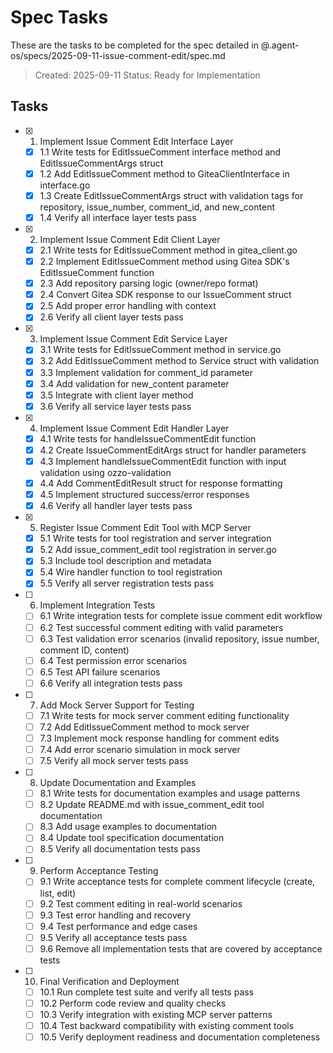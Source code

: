# Spec Tasks

These are the tasks to be completed for the spec detailed in @.agent-os/specs/2025-09-11-issue-comment-edit/spec.md

> Created: 2025-09-11
> Status: Ready for Implementation

## Tasks

- [x] 1. Implement Issue Comment Edit Interface Layer
  - [x] 1.1 Write tests for EditIssueComment interface method and EditIssueCommentArgs struct
  - [x] 1.2 Add EditIssueComment method to GiteaClientInterface in interface.go
  - [x] 1.3 Create EditIssueCommentArgs struct with validation tags for repository, issue_number, comment_id, and new_content
  - [x] 1.4 Verify all interface layer tests pass

- [x] 2. Implement Issue Comment Edit Client Layer
  - [x] 2.1 Write tests for EditIssueComment method in gitea_client.go
  - [x] 2.2 Implement EditIssueComment method using Gitea SDK's EditIssueComment function
  - [x] 2.3 Add repository parsing logic (owner/repo format)
  - [x] 2.4 Convert Gitea SDK response to our IssueComment struct
  - [x] 2.5 Add proper error handling with context
  - [x] 2.6 Verify all client layer tests pass

- [x] 3. Implement Issue Comment Edit Service Layer
  - [x] 3.1 Write tests for EditIssueComment method in service.go
  - [x] 3.2 Add EditIssueComment method to Service struct with validation
  - [x] 3.3 Implement validation for comment_id parameter
  - [x] 3.4 Add validation for new_content parameter
  - [x] 3.5 Integrate with client layer method
  - [x] 3.6 Verify all service layer tests pass

- [x] 4. Implement Issue Comment Edit Handler Layer
  - [x] 4.1 Write tests for handleIssueCommentEdit function
  - [x] 4.2 Create IssueCommentEditArgs struct for handler parameters
  - [x] 4.3 Implement handleIssueCommentEdit function with input validation using ozzo-validation
  - [x] 4.4 Add CommentEditResult struct for response formatting
  - [x] 4.5 Implement structured success/error responses
  - [x] 4.6 Verify all handler layer tests pass

- [x] 5. Register Issue Comment Edit Tool with MCP Server
  - [x] 5.1 Write tests for tool registration and server integration
  - [x] 5.2 Add issue_comment_edit tool registration in server.go
  - [x] 5.3 Include tool description and metadata
  - [x] 5.4 Wire handler function to tool registration
  - [x] 5.5 Verify all server registration tests pass

- [ ] 6. Implement Integration Tests
  - [ ] 6.1 Write integration tests for complete issue comment edit workflow
  - [ ] 6.2 Test successful comment editing with valid parameters
  - [ ] 6.3 Test validation error scenarios (invalid repository, issue number, comment ID, content)
  - [ ] 6.4 Test permission error scenarios
  - [ ] 6.5 Test API failure scenarios
  - [ ] 6.6 Verify all integration tests pass

- [ ] 7. Add Mock Server Support for Testing
  - [ ] 7.1 Write tests for mock server comment editing functionality
  - [ ] 7.2 Add EditIssueComment method to mock server
  - [ ] 7.3 Implement mock response handling for comment edits
  - [ ] 7.4 Add error scenario simulation in mock server
  - [ ] 7.5 Verify all mock server tests pass

- [ ] 8. Update Documentation and Examples
  - [ ] 8.1 Write tests for documentation examples and usage patterns
  - [ ] 8.2 Update README.md with issue_comment_edit tool documentation
  - [ ] 8.3 Add usage examples to documentation
  - [ ] 8.4 Update tool specification documentation
  - [ ] 8.5 Verify all documentation tests pass

- [ ] 9. Perform Acceptance Testing
  - [ ] 9.1 Write acceptance tests for complete comment lifecycle (create, list, edit)
  - [ ] 9.2 Test comment editing in real-world scenarios
  - [ ] 9.3 Test error handling and recovery
  - [ ] 9.4 Test performance and edge cases
  - [ ] 9.5 Verify all acceptance tests pass
  - [ ] 9.6 Remove all implementation tests that are covered by acceptance tests

- [ ] 10. Final Verification and Deployment
  - [ ] 10.1 Run complete test suite and verify all tests pass
  - [ ] 10.2 Perform code review and quality checks
  - [ ] 10.3 Verify integration with existing MCP server patterns
  - [ ] 10.4 Test backward compatibility with existing comment tools
  - [ ] 10.5 Verify deployment readiness and documentation completeness
